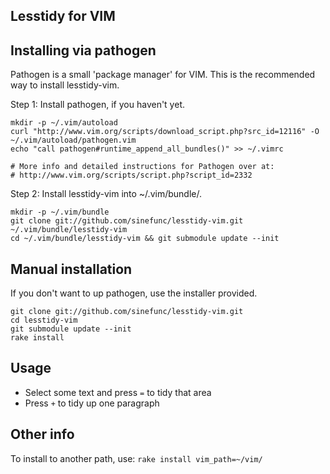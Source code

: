 Lesstidy for VIM
----------------

Installing via pathogen
-----------------------

Pathogen is a small 'package manager' for VIM. This is the recommended way to
install lesstidy-vim.

Step 1: Install pathogen, if you haven't yet.

    mkdir -p ~/.vim/autoload
    curl "http://www.vim.org/scripts/download_script.php?src_id=12116" -O ~/.vim/autoload/pathogen.vim
    echo "call pathogen#runtime_append_all_bundles()" >> ~/.vimrc

    # More info and detailed instructions for Pathogen over at:
    # http://www.vim.org/scripts/script.php?script_id=2332

Step 2: Install lesstidy-vim into ~/.vim/bundle/.

    mkdir -p ~/.vim/bundle
    git clone git://github.com/sinefunc/lesstidy-vim.git ~/.vim/bundle/lesstidy-vim
    cd ~/.vim/bundle/lesstidy-vim && git submodule update --init

Manual installation
-------------------

If you don't want to up pathogen, use the installer provided.

    git clone git://github.com/sinefunc/lesstidy-vim.git
    cd lesstidy-vim
    git submodule update --init
    rake install

Usage
-----

 - Select some text and press `=` to tidy that area
 - Press `+` to tidy up one paragraph

Other info
----------

To install to another path, use: `rake install vim_path=~/vim/`
